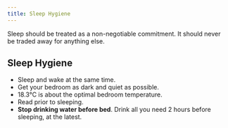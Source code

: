 ```yaml
---
title: Sleep Hygiene
---
```


Sleep should be treated as a non-negotiable commitment. It should never be traded away for anything else.

## Sleep Hygiene
- Sleep and wake at the same time.
- Get your bedroom as dark and quiet as possible. 
- 18.3°C is about the optimal bedroom temperature.
- Read prior to sleeping.
- **Stop drinking water before bed**. Drink all you need 2 hours before sleeping, at the latest.
